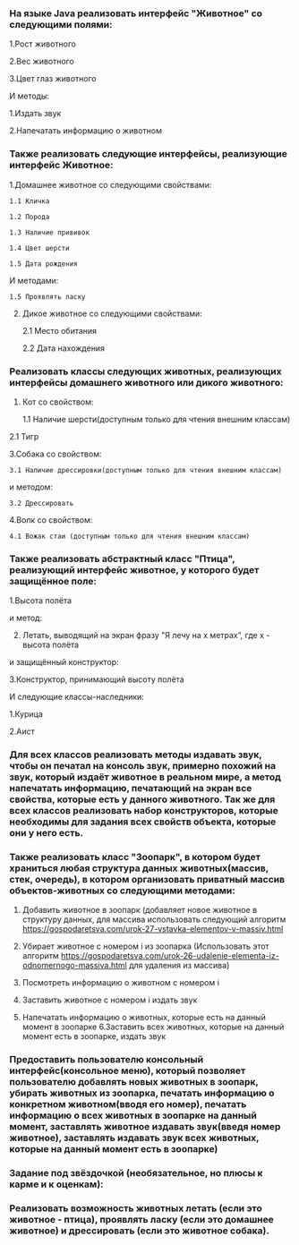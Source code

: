 ### На языке Java реализовать интерфейс "Животное" со следующими полями:

1.Рост животного

2.Вес животного

3.Цвет глаз животного

И методы:

1.Издать звук

2.Напечатать информацию о животном

### Также реализовать следующие интерфейсы, реализующие интерфейс Животное:

1.Домашнее животное со следующими свойствами:

    1.1 Кличка

    1.2 Порода

    1.3 Наличие прививок

    1.4 Цвет шерсти

    1.5 Дата рождения

И методами:

    1.5 Проявлять ласку

2. Дикое животное со следующими свойствами:

    2.1 Место обитания

    2.2 Дата нахождения

### Реализовать классы следующих животных, реализующих интерфейсы домашнего животного или дикого животного:

1. Кот со свойством:

    1.1 Наличие шерсти(доступным только для чтения внешним классам)

2.1 Тигр

3.Собака со свойством:

    3.1 Наличие дрессировки(доступным только для чтения внешним классам)
и методом:
    
    3.2 Дрессировать

4.Волк со свойством:

    4.1 Вожак стаи (доступным только для чтения внешним классам)

### Также реализовать абстрактный класс "Птица", реализующий интерфейс животное, у которого будет защищённое поле:
1.Высота полёта

и метод:

2. Летать, выводящий на экран фразу "Я лечу на x метрах”, где x - высота полёта

и защищённый конструктор:

3.Конструктор, принимающий высоту полёта

И следующие классы-наследники:

1.Курица

2.Аист

### Для всех классов реализовать методы издавать звук, чтобы он печатал на консоль звук, примерно похожий на звук, который издаёт животное в реальном мире, а метод напечатать информацию, печатающий на экран все свойства, которые есть у данного животного. Так же для всех классов реализовать набор конструкторов, которые необходимы для задания всех свойств объекта, которые они у него есть.

### Также реализовать класс "Зоопарк", в котором будет храниться любая структура данных животных(массив, стек, очередь), в котором организовать приватный массив объектов-животных со следующими методами:

1. Добавить животное в зоопарк (добавляет новое животное в структуру данных, для массива использовать следующий алгоритм https://gospodaretsva.com/urok-27-vstavka-elementov-v-massiv.html

2. Убирает животное с номером i из зоопарка  (Использовать этот алгоритм https://gospodaretsva.com/urok-26-udalenie-elementa-iz-odnomernogo-massiva.html для удаления из массива)
3. Посмотреть информацию о животном с номером i
4. Заставить животное с номером i издать звук
5. Напечатать информацию о животных, которые есть на данный момент в зоопарке
6.Заставить всех животных, которые на данный момент есть в зоопарке, издать звук

### Предоставить пользователю консольный интерфейс(консольное меню), который позволяет пользователю добавлять новых животных в зоопарк, убирать животных из зоопарка, печатать информацию о конкретном животном(вводя его номер), печатать информацию о всех животных в зоопарке на данный момент, заставлять животное издавать звук(введя номер животное), заставлять издавать звук всех животных, которые на данный момент есть в зоопарке)

### **Задание под звёздочкой (необязательное, но плюсы к карме и к оценкам)**: 

### Реализовать возможность животных летать (если это животное - птица), проявлять ласку (если это домашнее животное) и дрессировать (если это животное собака).
